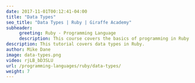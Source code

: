 ```yaml
---
date: 2017-11-01T00:12:41-04:00
title: "Data Types"
seo_title: "Data Types | Ruby | Giraffe Academy"
subheader:
     greeting: Ruby - Programming Language
     description: This course covers the basics of programming in Ruby. Work your way through the videos and we'll teach you everything you need to know to start your programming journey!
description: This tutorial covers data types in Ruby.
author: Mike Dane
image: data-types.png
video: rjLB_bD3SLU
url: /programming-languages/ruby/data-types/
weight: 7
---
```

